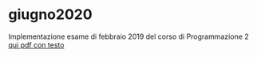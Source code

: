 # giugno2020

Implementazione esame di febbraio 2019 del corso di Programmazione 2
[qui pdf con testo](https://github.com/CR18-2000/giugno2020/blob/main/Esame_202006.pdf)
